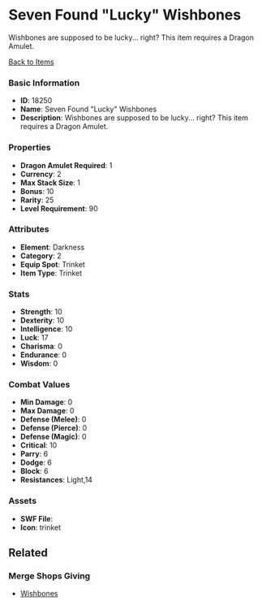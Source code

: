 # Seven Found "Lucky" Wishbones

Wishbones are supposed to be lucky... right? This item requires a Dragon Amulet.

[Back to Items](../items.md)

### Basic Information

- **ID**: 18250
- **Name**: Seven Found &quot;Lucky&quot; Wishbones
- **Description**: Wishbones are supposed to be lucky... right? This item requires a Dragon Amulet.

### Properties

- **Dragon Amulet Required**: 1
- **Currency**: 2
- **Max Stack Size**: 1
- **Bonus**: 10
- **Rarity**: 25
- **Level Requirement**: 90

### Attributes

- **Element**: Darkness
- **Category**: 2
- **Equip Spot**: Trinket
- **Item Type**: Trinket

### Stats

- **Strength**: 10
- **Dexterity**: 10
- **Intelligence**: 10
- **Luck**: 17
- **Charisma**: 0
- **Endurance**: 0
- **Wisdom**: 0

### Combat Values

- **Min Damage**: 0
- **Max Damage**: 0
- **Defense (Melee)**: 0
- **Defense (Pierce)**: 0
- **Defense (Magic)**: 0
- **Critical**: 10
- **Parry**: 6
- **Dodge**: 6
- **Block**: 6
- **Resistances**: Light,14

### Assets

- **SWF File**: 
- **Icon**: trinket

## Related

### Merge Shops Giving

- [Wishbones](../merge-shops/92-wishbones.md)

